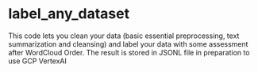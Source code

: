 # label_any_dataset
This code lets you clean your data (basic essential preprocessing, text summarization and cleansing) and label your data with some assessment after WordCloud Order.
The result is stored in JSONL file in preparation to use GCP VertexAI
